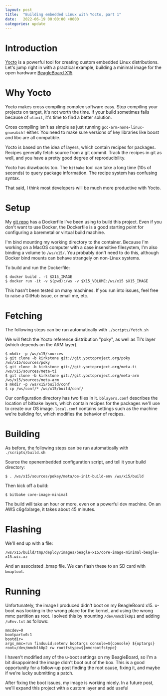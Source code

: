 ```yaml
---
layout: post
title:  "Building embedded Linux with Yocto, part 1"
date:   2022-06-19 00:00:00 +0000
categories: update
---
```


# Introduction
[Yocto](https://www.yoctoproject.org) is a powerful tool for creating custom embedded Linux distributions.
Let's jump right in with a practical example, building a minimal image for the open hardware [BeagleBoard X15](https://beagleboard.org/x15)

# Why Yocto

Yocto makes cross compiling complex software easy.
Stop compiling your projects on target, it's not worth the time.
If your build sometimes fails because of `ulimit`, it's time to find a better solution.

Cross compiling isn't as simple as just running `gcc-arm-none-linux-gnueabihf` either.
You need to make sure versions of key libraries like boost and libc are all compatible.

Yocto is based on the idea of layers, which contain recipes for packages.
Recipes generally fetch source from a git commit.
Track the recipes in git as well, and you have a pretty good degree of reproducibility.

Yocto has drawbacks too.
The `bitbake` tool can take a long time (10s of seconds) to query package information.
The recipe system has confusing syntax.

That said, I think most developers will be much more productive with Yocto.

# Setup
My [git repo](https://github.com/ahepp/x15) has a Dockerfile I've been using to build this project.
Even if you don't want to use Docker, the Dockerfile is a good starting point for configuring a baremetal or virtual build machine.

I'm bind mounting my working directory to the container.
Because I'm working on a MacOS computer with a case insensitive filesystem, I'm also binding a volume to `/ws/x15/`.
You probably don't need to do this, although Docker bind mounts can behave strangely on non-Linux systems.

To build and run the Dockerfile:

    $ docker build . -t $X15_IMAGE
    $ docker run -it -v $(pwd):/ws -v $X15_VOLUME:/ws/x15 $X15_IMAGE

This hasn't been tested on many machines.
If you run into issues, feel free to raise a GitHub issue, or email me, etc.

# Fetching
The following steps can be run automatically with `./scripts/fetch.sh`

We will fetch the Yocto reference distribution "poky", as well as TI's layer (which depends on the ARM layer).

    $ mkdir -p /ws/x15/sources
    $ git clone -b kirkstone git://git.yoctoproject.org/poky     /ws/x15/sources/poky
    $ git clone -b kirkstone git://git.yoctoproject.org/meta-ti  /ws/x15/sources/meta-ti
    $ git clone -b kirkstone git://git.yoctoproject.org/meta-arm /ws/x15/sources/meta-arm
    $ mkdir -p /ws/x15/build/conf
    $ cp /ws/conf/* /ws/x15/build/conf/

Our configuration directory has two files in it.
`bblayers.conf` describes the location of bitbake layers, which contain recipes for the packages we'll use to create our OS image.
`local.conf` contains settings such as the machine we're building for, which modifies the behavior of recipes.

# Building
As before, the following steps can be run automatically with `./scripts/build.sh`

Source the openembedded configuration script, and tell it your build directory:

    $ . /ws/x15/sources/pokey/meta/oe-init-build-env /ws/x15/build

Then kick off a build:

    $ bitbake core-image-minimal


The build will take an hour or more, even on a powerful dev machine.
On an AWS c6g4xlarge, it takes about 45 minutes.

# Flashing
We'll end up with a file:

    /ws/x15/build/tmp/deploy/images/beagle-x15/core-image-minimal-beagle-x15.wic.xz

And an associated .bmap file.
We can flash these to an SD card with `bmaptool`.
    

# Running
Unfortunately, the image I produced didn't boot on my BeagleBoard x15.
u-boot was looking in the wrong place for the kernel, and using the wrong mmc partition as root.
I solved this by mounting `/dev/mmcblk0p1` and adding `/uEnv.txt` as follows:

    mmcdev=0
    bootpart=0:1
    bootdir=
    args_mmc=run finduuid;setenv bootargs console=${console} ${optargs} root=/dev/mmcblk0p2 rw rootfstype=${mmcrootfstype}

I haven't modified any of the u-boot settings on my BeagleBoard, so I'm a bit disappointed the image didn't boot out of the box.
This is a good opportunity for a follow-up post finding the root cause, fixing it, and maybe if we're lucky submitting a patch.

After fixing the boot issues, my image is working nicely. In a future post, we'll expand this project with a custom layer and add useful

